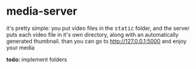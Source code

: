 # media-server

it's pretty simple: you put video files in the <kbd>static</kbd> folder, and the server puts each video file in it's own directory, along with an automatically generated thumbnail. than you can go to http://127.0.0.1:5000 and enjoy your media

**todo:** implement folders
